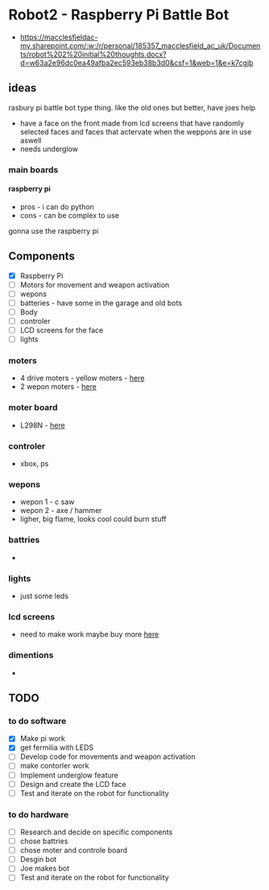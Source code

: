 # Robot2 - Raspberry Pi Battle Bot

- https://macclesfieldac-my.sharepoint.com/:w:/r/personal/185357_macclesfield_ac_uk/Documents/robot%202%20initial%20thoughts.docx?d=w63a2e96dc0ea49afba2ec593eb38b3d0&csf=1&web=1&e=k7cgjb

## ideas 
rasbury pi battle bot type thing. like the old ones but better, have joes help 
- have a face on the front made from lcd screens that have randomly selected faces and faces that actervate when the weppons are in use aswell
- needs underglow

### main boards
#### raspberry pi 
- pros - i can do python
- cons - can be complex to use

gonna use the raspberry pi

## Components
- [x] Raspberry Pi
- [ ] Motors for movement and weapon activation
- [ ] wepons 
- [ ] batteries - have some in the garage and old bots
- [ ] Body
- [ ] controler
- [ ] LCD screens for the face
- [ ] lights

### moters 
- 4 drive moters - yellow moters - [here](https://thepihut.com/products/dc-gearbox-motor-tt-motor-200rpm-3-to-6vdc)
- 2 wepon moters - [here](http://www.kyle-seaford.co.uk/)

### moter board 
- L298N - [here](https://thepihut.com/products/l298n-motor-stepper-driver?variant=31985562550334&currency=GBP&utm_medium=product_sync&utm_source=google&utm_content=sag_organic&utm_campaign=sag_organic&gad_source=1&gclid=CjwKCAiAuYuvBhApEiwAzq_YiQP_dD8LBw_XjnlppSZOwdWFIbAJQSApgeaOUpGNBAz5ulBfAQGCDhoCdPAQAvD_BwE#product-reviews)

### controler
- xbox, ps 

### wepons 
- wepon 1 - c saw
- wepon 2 - axe / hammer
- ligher, big flame, looks cool could burn stuff 

### battries
- 

### lights 
- just some leds

### lcd screens 
- need to make work maybe buy more [here](https://www.winstar.com.tw/products/character-lcd-display-module/dot-matrix-lcd-module.html)

### dimentions 
- 

## TODO
### to do software 
- [x] Make pi work
- [x] get fermilia with LEDS 
- [ ] Develop code for movements and weapon activation
- [ ] make contorler work 
- [ ] Implement underglow feature
- [ ] Design and create the LCD face
- [ ] Test and iterate on the robot for functionality

### to do hardware 
- [ ] Research and decide on specific components
- [ ] chose battries 
- [ ] chose moter and controle board
- [ ] Desgin bot
- [ ] Joe makes bot
- [ ] Test and iterate on the robot for functionality
